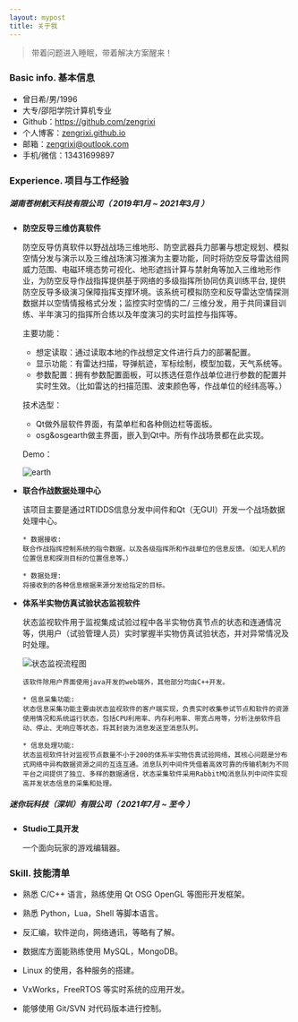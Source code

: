 ```yaml
---
layout: mypost
title: 关于我
---
```


> 带着问题进入睡眠，带着解决方案醒来！

### Basic info. 基本信息

- 曾日希/男/1996
- 大专/邵阳学院计算机专业
- Github：https://github.com/zengrixi
- 个人博客：[zengrixi.github.io](zengrixi.github.io)
- 邮箱：zengrixi@outlook.com
- 手机/微信：13431699897

### Experience. 项目与工作经验

##### 湖南苍树航天科技有限公司（ 2019年1月 ~ 2021年3月 ）

- **防空反导三维仿真软件**

  防空反导仿真软件以野战战场三维地形、防空武器兵力部署与想定规划、模拟空情分发与演示以及三维战场演习推演为主要功能，同时将防空反导雷达组网威力范围、电磁环境态势可视化、地形遮挡计算与禁射角等加入三维地形作业，为防空反导作战指挥提供基于网络的多级指挥所协同仿真训练平台, 提供防空反导多级演习保障指挥支撑环境。该系统可模拟防空和反导雷达空情探测数据并以空情情报格式分发；监控实时空情的二/ 三维分发，用于共同课目训练、半年演习的指挥所合练以及年度演习的实时监控与指挥等。

  主要功能：

  * 想定读取：通过读取本地的作战想定文件进行兵力的部署配置。
  *  显示功能：有雷达扫描，导弹航迹，军标绘制，模型加载，天气系统等。
  * 参数配置：拥有参数配置面板，可以拣选任意作战单位进行参数的配置并实时生效。（比如雷达的扫描范围、波束颜色等，作战单位的经纬高等。）

  技术选型：

  * Qt做外层软件界面，有菜单栏和各种侧边栏等面板。
  * osg&osgearth做主界面，嵌入到Qt中。所有作战场景都在此实现。

  Demo：

  ![earth](https://zengrixi.github.io/static/img/rusume/earth.png)

- **联合作战数据处理中心**

  该项目主要是通过RTIDDS信息分发中间件和Qt（无GUI）开发一个战场数据处理中心。

  ```text
  * 数据接收:
  联合作战指挥控制系统的指令数据，以及各级指挥所和作战单位的信息反馈。（如无人机的位置信息和探测目标的位置信息等。）
  
  * 数据处理:
  将接收到的各种信息根据来源分发给指定的目标。
  ```

- **体系半实物仿真试验状态监视软件**

  状态监视软件用于监视集成试验过程中各半实物仿真节点的状态和连通情况等，供用户（试验管理人员）实时掌握半实物仿真试验状态，并对异常情况及时处理。

  ![状态监视流程图](https://zengrixi.github.io/static/img/rusume/状态监视流程图.png)

  ```text
  该软件除用户界面使用java开发的web端外，其他部分均由C++开发。
  
  * 信息采集功能:
  状态信息采集功能主要由状态监视软件的客户端实现，负责实时收集参试节点和软件的资源使用情况和系统运行状态，包括CPU利用率、内存利用率、带宽占用等，分析注册软件启动、停止、无响应等状态，将其封装为消息发送至消息队列。
  
  * 信息处理功能:
  状态监视软件针对监视节点数量不小于200的体系半实物仿真试验网络，其核心问题是分布式网络中异构数据资源之间的互连互通。消息队列中间件凭借着高效可靠的传输机制为不同平台之间提供了独立、多样的数据通信，状态采集软件采用RabbitMQ消息队列中间件实现高并发状态信息的采集和处理。
  ```

##### 迷你玩科技（深圳）有限公司（ 2021年7月 ~ 至今 ）

* **Studio工具开发**

  一个面向玩家的游戏编辑器。

### Skill. 技能清单

- 熟悉 C/C++ 语言，熟练使用 Qt OSG OpenGL 等图形开发框架。

- 熟悉 Python，Lua，Shell 等脚本语言。

- 反汇编，软件逆向，网络通讯，等略有了解。

- 数据库方面能熟练使用 MySQL，MongoDB。

- Linux 的使用，各种服务的搭建。

- VxWorks，FreeRTOS 等实时系统的应用开发。

- 能够使用 Git/SVN 对代码版本进行控制。

